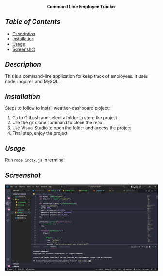 <div align="center">
<strong>
Command Line Employee Tracker
</strong>
</div>

## *Table of Contents*
- [Description](#description)
- [Installation](#installation)
- [Usage](#usage)
- [Screenshot](#screenshot)

## *Description*
This is a command-line application for keep track of employees. It uses node, inquirer, and MySQL.

## *Installation*
Steps to follow to install weather-dashboard project:
1. Go to Gitbash and select a folder to store the project
2. Use the git clone command to clone the repo
3. Use Visual Studio to open the folder and access the project
4. Final step, enjoy the project

## *Usage*
Run `node index.js` in terminal

## *Screenshot*

![alt text](./screenshots/Screenshot1.png)



